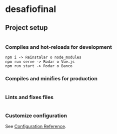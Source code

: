 # desafiofinal

## Project setup
```
```

### Compiles and hot-reloads for development
```
npm i -> Reinstalar o node_modules
npm run serve -> Rodar o Vue.js
npm run start -> Rodar o Banco
```

### Compiles and minifies for production
```
```

### Lints and fixes files
```
```

### Customize configuration
See [Configuration Reference](https://cli.vuejs.org/config/).
